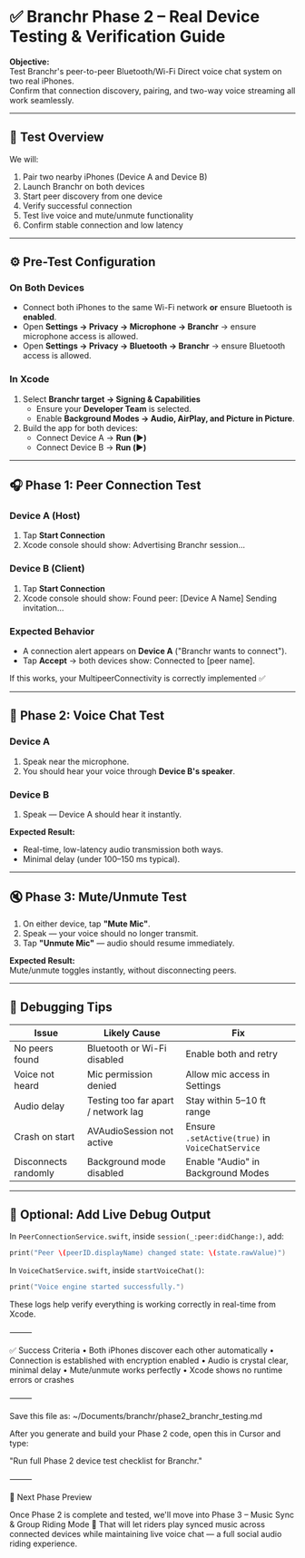 # ✅ Branchr Phase 2 – Real Device Testing & Verification Guide

**Objective:**  
Test Branchr's peer-to-peer Bluetooth/Wi-Fi Direct voice chat system on two real iPhones.  
Confirm that connection discovery, pairing, and two-way voice streaming all work seamlessly.

---

## 🧠 Test Overview
We will:
1. Pair two nearby iPhones (Device A and Device B)
2. Launch Branchr on both devices
3. Start peer discovery from one device
4. Verify successful connection
5. Test live voice and mute/unmute functionality
6. Confirm stable connection and low latency

---

## ⚙️ Pre-Test Configuration

### **On Both Devices**
- Connect both iPhones to the same Wi-Fi network **or** ensure Bluetooth is **enabled**.
- Open **Settings → Privacy → Microphone → Branchr** → ensure microphone access is allowed.
- Open **Settings → Privacy → Bluetooth → Branchr** → ensure Bluetooth access is allowed.

### **In Xcode**
1. Select **Branchr target → Signing & Capabilities**  
   - Ensure your **Developer Team** is selected.  
   - Enable **Background Modes → Audio, AirPlay, and Picture in Picture**.  
2. Build the app for both devices:
   - Connect Device A → **Run (▶️)**
   - Connect Device B → **Run (▶️)**

---

## 🎧 Phase 1: Peer Connection Test

### **Device A (Host)**
1. Tap **Start Connection**
2. Xcode console should show:  Advertising Branchr session… 

### **Device B (Client)**
1. Tap **Start Connection**
2. Xcode console should show:  Found peer: [Device A Name]
Sending invitation…

### **Expected Behavior**
- A connection alert appears on **Device A** ("Branchr wants to connect").
- Tap **Accept** → both devices show: Connected to [peer name]. 

If this works, your MultipeerConnectivity is correctly implemented ✅

---

## 🎤 Phase 2: Voice Chat Test

### **Device A**
1. Speak near the microphone.
2. You should hear your voice through **Device B's speaker**.

### **Device B**
1. Speak — Device A should hear it instantly.

**Expected Result:**  
- Real-time, low-latency audio transmission both ways.  
- Minimal delay (under 100–150 ms typical).  

---

## 🔇 Phase 3: Mute/Unmute Test

1. On either device, tap **"Mute Mic"**.
2. Speak — your voice should no longer transmit.
3. Tap **"Unmute Mic"** — audio should resume immediately.

**Expected Result:**  
Mute/unmute toggles instantly, without disconnecting peers.

---

## 🧩 Debugging Tips

| Issue | Likely Cause | Fix |
|-------|---------------|-----|
| No peers found | Bluetooth or Wi-Fi disabled | Enable both and retry |
| Voice not heard | Mic permission denied | Allow mic access in Settings |
| Audio delay | Testing too far apart / network lag | Stay within 5–10 ft range |
| Crash on start | AVAudioSession not active | Ensure `.setActive(true)` in `VoiceChatService` |
| Disconnects randomly | Background mode disabled | Enable "Audio" in Background Modes |

---

## 🧠 Optional: Add Live Debug Output

In `PeerConnectionService.swift`, inside `session(_:peer:didChange:)`, add:
```swift
print("Peer \(peerID.displayName) changed state: \(state.rawValue)")
```

In `VoiceChatService.swift`, inside `startVoiceChat()`:  
```swift
print("Voice engine started successfully.")
```

These logs help verify everything is working correctly in real-time from Xcode.

⸻

✅ Success Criteria
   •   Both iPhones discover each other automatically
   •   Connection is established with encryption enabled
   •   Audio is crystal clear, minimal delay
   •   Mute/unmute works perfectly
   •   Xcode shows no runtime errors or crashes

⸻

Save this file as:
~/Documents/branchr/phase2_branchr_testing.md

After you generate and build your Phase 2 code, open this in Cursor and type:

"Run full Phase 2 device test checklist for Branchr."

⸻

🏁 Next Phase Preview

Once Phase 2 is complete and tested, we'll move into Phase 3 – Music Sync & Group Riding Mode 🎵
That will let riders play synced music across connected devices while maintaining live voice chat — a full social audio riding experience.
